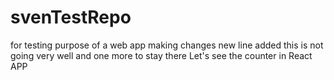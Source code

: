 # svenTestRepo
for testing purpose of a web app
making changes
new line added
this is not going very well
and one more to stay there
Let's see the counter in React APP
